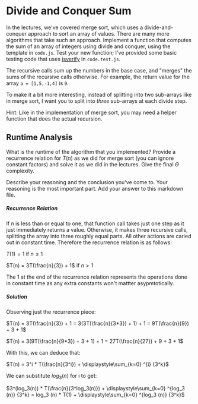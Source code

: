 # Divide and Conquer Sum

In the lectures, we've covered merge sort, which uses a divide-and-conquer
approach to sort an array of values. There are many more algorithms that take
such an approach. Implement a function that computes the sum of an array of
integers using divide and conquer, using the template in `code.js`. Test your
new function; I've provided some basic testing code that uses
[jsverify](https://jsverify.github.io/) in `code.test.js`.

The recursive calls sum up the numbers in the base case, and "merges" the sums
of the recursive calls otherwise. For example, the return value for the array `a
= [1,5,-1,4]` is `9`.

To make it a bit more interesting, instead of splitting into two sub-arrays like
in merge sort, I want you to split into *three* sub-arrays at each divide step.

Hint: Like in the implementation of merge sort, you may need a helper function
that does the actual recursion.

## Runtime Analysis

What is the runtime of the algorithm that you implemented? Provide a recurrence
relation for $T(n)$ as we did for merge sort (you can ignore constant factors)
and solve it as we did in the lectures. Give the final $\Theta$ complexity.

Describe your reasoning and the conclusion you've come to. Your reasoning is the
most important part. Add your answer to this markdown file.

##### Recurrence Relation

If n is less than or equal to one, that function call takes just one step as it 
just immediately returns a value. Otherwise, it makes three recursive calls, splitting
the array into three roughly equal parts. All other actions are caried out in constant
time. Therefore the recurrence relation is as follows:

$T(1) = 1$ if $n \le 1$

$T(n) = 3T(\frac{n}{3}) + 1$ if $n > 1$

The 1 at the end of the recurrence relation represents the operations done in constant
time as any extra constants won't mattter asypmtotically. 

##### Solution

Observing just the recurrence piece:

$T(n) = 3T(\frac{n}{3}) + 1 = 3(3T(\frac{n}{3*3}) + 1) + 1 = 9T(\frac{n}{9}) + 3 + 1$

$T(n) = 3(9T(\frac{n}{9*3}) + 3 + 1) + 1 = 27T(\frac{n}{27}) + 9 + 3 + 1$

With this, we can deduce that:

$T(n) = 3^i * T(\frac{n}{3^i}) + \displaystyle\sum_{k=0} ^{i} {3^k}$ 

We can substitute $log_3 (n)$ for i to get:

$3^(log_3(n)) * T(\frac{n}{3^log_3(n)}) + \displaystyle\sum_{k=0} ^{log_3 (n)} {3^k} = log_3 (n) * T(1) + \displaystyle\sum_{k=0} ^{log_3 (n)} {3^k}$
